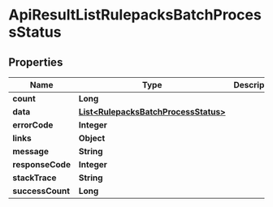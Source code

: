 
# ApiResultListRulepacksBatchProcessStatus

## Properties
Name | Type | Description | Notes
------------ | ------------- | ------------- | -------------
**count** | **Long** |  |  [optional]
**data** | [**List&lt;RulepacksBatchProcessStatus&gt;**](RulepacksBatchProcessStatus.md) |  |  [optional]
**errorCode** | **Integer** |  |  [optional]
**links** | **Object** |  |  [optional]
**message** | **String** |  |  [optional]
**responseCode** | **Integer** |  |  [optional]
**stackTrace** | **String** |  |  [optional]
**successCount** | **Long** |  |  [optional]




